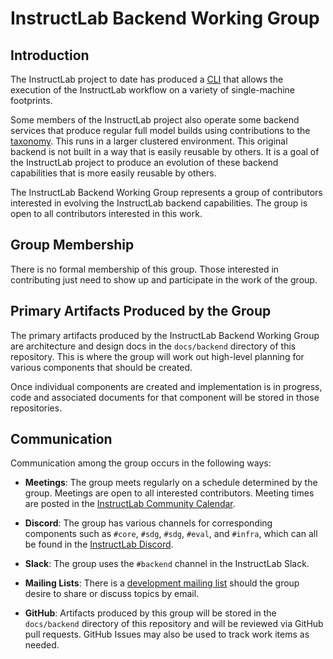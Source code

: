 # InstructLab Backend Working Group

## Introduction

The InstructLab project to date has produced a
[CLI](https://github.com/instructlab/instructlab) that allows the execution of
the InstructLab workflow on a variety of single-machine footprints.

Some members of the InstructLab project also operate some backend services that
produce regular full model builds using contributions to the
[taxonomy](https://github.com/instructlab/taxonomy/). This runs in a larger
clustered environment. This original backend is not built in a way that is
easily reusable by others. It is a goal of the InstructLab project to produce an
evolution of these backend capabilities that is more easily reusable by others.

The InstructLab Backend Working Group represents a group of contributors
interested in evolving the InstructLab backend capabilities. The group is open
to all contributors interested in this work.

## Group Membership

There is no formal membership of this group. Those interested in contributing
just need to show up and participate in the work of the group.

## Primary Artifacts Produced by the Group

The primary artifacts produced by the InstructLab Backend Working Group are
architecture and design docs in the `docs/backend` directory of this repository.
This is where the group will work out high-level planning for various components
that should be created.

Once individual components are created and implementation is in progress, code
and associated documents for that component will be stored in those
repositories.

## Communication

Communication among the group occurs in the following ways:

- **Meetings**: The group meets regularly on a schedule determined by the group.
  Meetings are open to all interested contributors. Meeting times are posted in
  the [InstructLab Community
  Calendar](https://calendar.google.com/calendar/embed?src=c_23c2f092cd6d147c45a9d2b79f815232d6c3e550b56c3b49da24c4b5d2090e8f%40group.calendar.google.com).

- **Discord**: The group has various channels for corresponding components such as `#core`, `#sdg`, `#sdg`, `#eval`, and `#infra`, which can all be found in the [InstructLab Discord](https://instructlab.ai/discord).

- **Slack**: The group uses the `#backend` channel in the InstructLab Slack.

- **Mailing Lists**: There is a [development mailing
list](https://groups.google.com/a/instructlab.ai/g/dev) should the group desire
to share or discuss topics by email.

- **GitHub**: Artifacts produced by this group will be stored in the
  `docs/backend` directory of this repository and will be reviewed via GitHub
  pull requests. GitHub Issues may also be used to track work items as needed.
